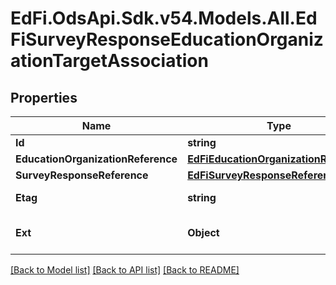 # EdFi.OdsApi.Sdk.v54.Models.All.EdFiSurveyResponseEducationOrganizationTargetAssociation

## Properties

Name | Type | Description | Notes
------------ | ------------- | ------------- | -------------
**Id** | **string** |  | [optional] 
**EducationOrganizationReference** | [**EdFiEducationOrganizationReference**](EdFiEducationOrganizationReference.md) |  | 
**SurveyResponseReference** | [**EdFiSurveyResponseReference**](EdFiSurveyResponseReference.md) |  | 
**Etag** | **string** | A unique system-generated value that identifies the version of the resource. | [optional] 
**Ext** | **Object** | Extensions to the SurveyResponseEducationOrganizationTargetAssociation entity. | [optional] 

[[Back to Model list]](../README.md#documentation-for-models) [[Back to API list]](../README.md#documentation-for-api-endpoints) [[Back to README]](../README.md)

